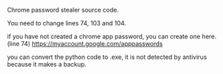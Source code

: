 Chrome password stealer source code.

You need to change lines 74, 103 and 104.

if you have not created a chrome app password, you can create one here. (line 74) https://myaccount.google.com/apppasswords

you can convert the python code to .exe, it is not detected by antivirus because it makes a backup.
